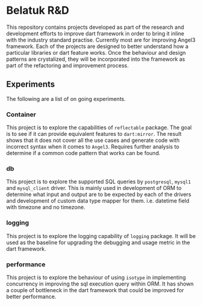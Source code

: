 # Belatuk R&D

This repository contains projects developed as part of the research and development efforts to improve dart framework in order to bring it inline with the industry standard practise. Currently most are for improving Angel3 framework. Each of the projects are designed to better understand how a particular libraries or dart feature works. Once the behaviour and design patterns are crystalized, they will be incorporated into the framework as part of the refactoring and improvement process.

## Experiments

The following are a list of on going experiments.

### Container

This project is to explore the capabilities of `reflectable` package. The goal is to see if it can provide equivalent features to `dart:mirror`. The result shows that it does not cover all the use cases and generate code with incorrect syntax when it comes to `Angel3`. Requires further analysis to determine if a common code pattern that works can be found. 

### db

This project is to explore the supported SQL queries by `postgresql`, `mysql1` and `mysql_client` driver. This is mainly used in development of ORM to determine what input and output are to be expected by each of the drivers and development of custom data type mapper for them. i.e. datetime field with timezone and no timezone.

### logging

This project is to explore the logging capability of `logging` package. It will be used as the baseline for upgrading the debugging and usage metric in the dart framework.

### performance

This project is to explore the behaviour of using `isotype` in implementing concurrency in improving the sql execution query within ORM. It has shown a couple of bottleneck in the dart framework that could be improved for better performance.